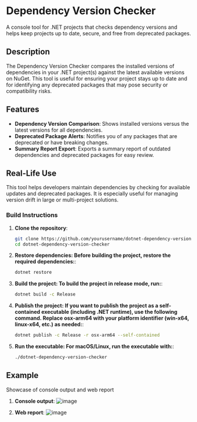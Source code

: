 # Dependency Version Checker

A console tool for .NET projects that checks dependency versions and helps keep projects up to date, secure, and free from deprecated packages.

## Description

The Dependency Version Checker compares the installed versions of dependencies in your .NET project(s) against the latest available versions on NuGet. This tool is useful for ensuring your project stays up to date and for identifying any deprecated packages that may pose security or compatibility risks.

## Features

- **Dependency Version Comparison**: Shows installed versions versus the latest versions for all dependencies.
- **Deprecated Package Alerts**: Notifies you of any packages that are deprecated or have breaking changes.
- **Summary Report Export**: Exports a summary report of outdated dependencies and deprecated packages for easy review.

## Real-Life Use

This tool helps developers maintain dependencies by checking for available updates and deprecated packages. It is especially useful for managing version drift in large or multi-project solutions.

### Build Instructions

1. **Clone the repository**:
   ```bash
   git clone https://github.com/yourusername/dotnet-dependency-version-checker.git
   cd dotnet-dependency-version-checker
2. **Restore dependencies: Before building the project, restore the required dependencies:**:
   ```bash
   dotnet restore
3. **Build the project: To build the project in release mode, run:**:
   ```bash
   dotnet build -c Release
4. **Publish the project: If you want to publish the project as a self-contained executable (including .NET runtime), use the following command. Replace osx-arm64 with your platform identifier (win-x64, linux-x64, etc.) as needed:**:
   ```bash
   dotnet publish -c Release -r osx-arm64 --self-contained
5. **Run the executable: For macOS/Linux, run the executable with:**:
   ```bash
   ./dotnet-dependency-version-checker

## Example 

Showcase of console output and web report

1. **Console output**:
![image](https://github.com/user-attachments/assets/c527fd92-eff1-4501-b5ce-e083730e30ab)

2. **Web report**:
![image](https://github.com/user-attachments/assets/7e25bd56-496d-43c5-a712-696a2ebad7d8)
